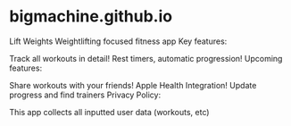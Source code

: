 # bigmachine.github.io

Lift Weights
Weightlifting focused fitness app Key features:

Track all workouts in detail!
Rest timers, automatic progression!
Upcoming features:

Share workouts with your friends!
Apple Health Integration!
Update progress and find trainers
Privacy Policy:

This app collects all inputted user data (workouts, etc)
